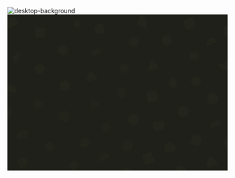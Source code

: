 ![desktop-background](https://github.com/user-attachments/assets/9629867d-9373-4c67-875e-7c94860e727a)
<svg width="4320" height="3072" viewBox="0 0 4320 3072" fill="none" xmlns="http://www.w3.org/2000/svg">
<g clip-path="url(#clip0_1_12)">
<rect width="4320" height="3072" fill="#1F2019"/>
<g clip-path="url(#clip1_1_12)">
<path d="M3911.95 618.413C3906.29 600.97 3904.92 583.294 3907.86 565.383C3910.79 547.472 3917.91 531.232 3929.2 516.664L3899.01 493.783C3897.47 492.764 3896.6 491.367 3896.41 489.594C3896.23 487.821 3896.75 486.21 3898 484.761C3898.92 483.444 3900.27 482.69 3902.05 482.501C3903.82 482.311 3905.48 482.726 3907.02 483.746L3937.21 506.626C3948.36 495.264 3961.34 486.471 3976.14 480.247C3990.94 474.023 4006.3 470.898 4022.23 470.872L4026.99 433.293C4027.34 431.479 4028.2 430.004 4029.58 428.87C4030.95 427.735 4032.44 427.297 4034.03 427.555C4035.93 427.68 4037.45 428.43 4038.59 429.806C4039.72 431.182 4040.12 432.777 4039.77 434.591L4035 472.17C4053.31 474.291 4069.89 480.566 4084.75 490.995C4099.6 501.424 4111.28 514.764 4119.78 531.015L3911.95 618.413ZM3957.71 568.599C3961.02 567.208 3963.33 564.892 3964.65 561.649C3965.98 558.406 3965.94 555.131 3964.55 551.824C3963.16 548.518 3960.85 546.203 3957.6 544.881C3954.36 543.558 3951.08 543.591 3947.78 544.982C3944.47 546.372 3942.16 548.689 3940.83 551.932C3939.51 555.175 3939.55 558.45 3940.94 561.756C3942.33 565.062 3944.64 567.377 3947.89 568.7C3951.13 570.023 3954.4 569.989 3957.71 568.599ZM4052.18 528.872C4055.48 527.482 4057.8 525.165 4059.12 521.922C4060.44 518.679 4060.41 515.404 4059.02 512.098C4057.63 508.792 4055.31 506.477 4052.07 505.154C4048.83 503.831 4045.55 503.865 4042.25 505.255C4038.94 506.646 4036.62 508.963 4035.3 512.206C4033.98 515.449 4034.01 518.723 4035.4 522.03C4036.79 525.336 4039.11 527.651 4042.35 528.974C4045.6 530.296 4048.87 530.263 4052.18 528.872Z" fill="#444830" fill-opacity="0.1"/>
</g>
<g clip-path="url(#clip2_1_12)">
<path d="M4004.04 2247.7C3997.2 2230.68 3994.64 2213.14 3996.35 2195.07C3998.07 2177 4004.06 2160.32 4014.34 2145.02L3982.67 2124.24C3981.06 2123.32 3980.1 2121.99 3979.79 2120.23C3979.48 2118.48 3979.9 2116.83 3981.04 2115.3C3981.88 2113.93 3983.18 2113.08 3984.93 2112.77C3986.69 2112.47 3988.37 2112.77 3989.97 2113.68L4021.65 2134.46C4032.01 2122.37 4044.36 2112.71 4058.7 2105.5C4073.05 2098.28 4088.16 2094.12 4104.04 2093.02L4106.25 2055.2C4106.47 2053.37 4107.23 2051.84 4108.53 2050.61C4109.82 2049.39 4111.27 2048.85 4112.88 2049C4114.79 2048.99 4116.36 2049.64 4117.58 2050.94C4118.81 2052.23 4119.31 2053.8 4119.08 2055.63L4116.88 2093.45C4135.29 2094.32 4152.26 2099.45 4167.79 2108.85C4183.31 2118.25 4195.87 2130.77 4205.46 2146.4L4004.04 2247.7ZM4046.31 2194.9C4049.51 2193.29 4051.66 2190.82 4052.76 2187.49C4053.86 2184.17 4053.61 2180.9 4052 2177.7C4050.38 2174.49 4047.92 2172.34 4044.59 2171.24C4041.27 2170.14 4038 2170.4 4034.8 2172.01C4031.59 2173.62 4029.44 2176.09 4028.34 2179.41C4027.24 2182.74 4027.5 2186 4029.11 2189.21C4030.72 2192.41 4033.19 2194.57 4036.51 2195.66C4039.84 2196.76 4043.1 2196.51 4046.31 2194.9ZM4137.86 2148.85C4141.07 2147.24 4143.22 2144.77 4144.32 2141.45C4145.42 2138.12 4145.16 2134.86 4143.55 2131.65C4141.94 2128.45 4139.47 2126.3 4136.14 2125.2C4132.82 2124.1 4129.55 2124.35 4126.35 2125.96C4123.15 2127.57 4120.99 2130.04 4119.89 2133.37C4118.79 2136.69 4119.05 2139.96 4120.66 2143.16C4122.27 2146.37 4124.74 2148.52 4128.07 2149.62C4131.39 2150.72 4134.66 2150.46 4137.86 2148.85Z" fill="#444830" fill-opacity="0.1"/>
</g>
<g clip-path="url(#clip3_1_12)">
<path d="M1657.16 824.121C1651.99 806.522 1651.13 788.814 1654.58 770.994C1658.03 753.175 1665.61 737.146 1677.31 722.908L1647.79 699.171C1646.28 698.107 1645.46 696.687 1645.32 694.909C1645.18 693.131 1645.75 691.536 1647.04 690.123C1648 688.833 1649.38 688.119 1651.15 687.98C1652.93 687.841 1654.58 688.303 1656.09 689.367L1685.61 713.104C1697.08 702.067 1710.31 693.65 1725.28 687.853C1740.25 682.057 1755.7 679.374 1771.62 679.805L1777.46 642.378C1777.86 640.575 1778.76 639.125 1780.17 638.031C1781.58 636.937 1783.07 636.541 1784.66 636.844C1786.56 637.024 1788.06 637.817 1789.15 639.225C1790.24 640.633 1790.59 642.239 1790.19 644.042L1784.35 681.469C1802.59 684.114 1818.99 690.863 1833.53 701.714C1848.08 712.565 1859.37 726.235 1867.41 742.723L1657.16 824.121ZM1704.32 775.64C1707.67 774.345 1710.05 772.095 1711.46 768.892C1712.88 765.688 1712.94 762.414 1711.64 759.069C1710.35 755.724 1708.1 753.344 1704.89 751.928C1701.69 750.513 1698.42 750.453 1695.07 751.748C1691.73 753.043 1689.35 755.292 1687.93 758.496C1686.52 761.699 1686.46 764.974 1687.75 768.319C1689.05 771.663 1691.3 774.044 1694.5 775.459C1697.7 776.875 1700.98 776.935 1704.32 775.64ZM1799.89 738.641C1803.24 737.346 1805.62 735.096 1807.03 731.893C1808.45 728.689 1808.51 725.415 1807.21 722.07C1805.92 718.725 1803.67 716.345 1800.46 714.929C1797.26 713.514 1793.99 713.454 1790.64 714.749C1787.3 716.044 1784.92 718.293 1783.5 721.497C1782.08 724.7 1782.02 727.975 1783.32 731.32C1784.61 734.664 1786.86 737.045 1790.07 738.46C1793.27 739.875 1796.55 739.936 1799.89 738.641Z" fill="#444830" fill-opacity="0.1"/>
</g>
<path d="M160.292 948.361C146.734 936.01 136.799 921.326 130.486 904.309C124.173 887.292 122.316 869.66 124.916 851.413L87.3603 846.473C85.5169 846.35 84.074 845.565 83.0315 844.118C81.9891 842.671 81.6494 841.01 82.0125 839.135C82.1675 837.532 82.9684 836.208 84.4151 835.166C85.8619 834.123 87.5069 833.664 89.3503 833.788L126.907 838.727C130.977 823.332 137.903 809.268 147.682 796.535C157.462 783.802 169.263 773.484 183.087 765.58L168.628 730.569C168.033 728.819 168.052 727.112 168.686 725.445C169.32 723.778 170.392 722.663 171.902 722.1C173.619 721.265 175.312 721.165 176.978 721.799C178.645 722.433 179.776 723.625 180.371 725.374L194.83 760.385C211.789 753.166 229.303 750.411 247.373 752.121C265.442 753.832 282.192 759.643 297.622 769.556L160.292 948.361ZM175.395 882.43C177.58 879.585 178.444 876.426 177.989 872.954C177.533 869.481 175.883 866.652 173.038 864.467C170.194 862.283 167.035 861.418 163.562 861.873C160.09 862.329 157.261 863.979 155.076 866.824C152.891 869.668 152.027 872.827 152.482 876.3C152.938 879.772 154.588 882.601 157.433 884.786C160.277 886.971 163.436 887.835 166.909 887.38C170.381 886.924 173.21 885.274 175.395 882.43ZM237.818 801.155C240.003 798.31 240.867 795.151 240.412 791.679C239.956 788.206 238.306 785.377 235.462 783.192C232.617 781.008 229.458 780.143 225.986 780.599C222.513 781.054 219.684 782.704 217.499 785.549C215.314 788.394 214.45 791.552 214.905 795.025C215.361 798.498 217.011 801.326 219.856 803.511C222.7 805.696 225.859 806.561 229.332 806.105C232.804 805.649 235.633 803.999 237.818 801.155Z" fill="#444830" fill-opacity="0.1"/>
<path d="M3556.39 1908.69C3556.39 1968.72 3507.72 2017.39 3447.69 2017.39C3387.66 2017.39 3339 1968.72 3339 1908.69C3339 1848.66 3387.66 1800 3447.69 1800C3507.72 1800 3556.39 1848.66 3556.39 1908.69Z" fill="#444830" fill-opacity="0.1"/>
<path d="M2584.39 2067.69C2584.39 2127.72 2535.72 2176.39 2475.69 2176.39C2415.66 2176.39 2367 2127.72 2367 2067.69C2367 2007.66 2415.66 1959 2475.69 1959C2535.72 1959 2584.39 2007.66 2584.39 2067.69Z" fill="#444830" fill-opacity="0.1"/>
<path d="M3462.8 174.644C3458.03 158.548 3455.64 150.5 3456.08 143.186C3456.73 132.6 3461.4 122.698 3469.14 115.534C3474.48 110.584 3482.17 107.4 3497.55 101.032L3575.19 68.8776C3593.78 61.1766 3603.08 57.3261 3611.44 57.4331C3623.54 57.5881 3634.99 63.1162 3642.72 72.5366C3648.06 79.0428 3650.95 88.7754 3656.72 108.241L3680.02 186.824C3684.8 202.92 3687.18 210.968 3686.74 218.283C3686.09 228.868 3681.42 238.77 3673.69 245.934C3668.34 250.884 3660.65 254.068 3645.28 260.436L3567.64 292.59C3549.04 300.291 3539.74 304.142 3531.38 304.035C3519.28 303.88 3507.83 298.352 3500.1 288.931C3494.76 282.425 3491.87 272.693 3486.1 253.227L3462.8 174.644Z" fill="#444830" fill-opacity="0.1"/>
<path d="M2730.8 1605.64C2726.03 1589.55 2723.64 1581.5 2724.08 1574.19C2724.73 1563.6 2729.4 1553.7 2737.14 1546.53C2742.48 1541.58 2750.17 1538.4 2765.55 1532.03L2843.19 1499.88C2861.78 1492.18 2871.08 1488.33 2879.44 1488.43C2891.54 1488.59 2902.99 1494.12 2910.72 1503.54C2916.06 1510.04 2918.95 1519.78 2924.72 1539.24L2948.02 1617.82C2952.8 1633.92 2955.18 1641.97 2954.74 1649.28C2954.09 1659.87 2949.42 1669.77 2941.69 1676.93C2936.34 1681.88 2928.65 1685.07 2913.28 1691.44L2835.64 1723.59C2817.04 1731.29 2807.74 1735.14 2799.38 1735.03C2787.28 1734.88 2775.83 1729.35 2768.1 1719.93C2762.76 1713.43 2759.87 1703.69 2754.1 1684.23L2730.8 1605.64Z" fill="#444830" fill-opacity="0.1"/>
<path d="M4460.31 328.33C4460.31 358.707 4460.31 373.896 4455.54 385.945C4448.63 403.386 4434.82 417.195 4417.38 424.1C4405.33 428.871 4390.14 428.871 4359.77 428.871H4343.46C4313.08 428.871 4297.9 428.871 4285.85 424.1C4268.41 417.195 4254.6 403.386 4247.69 385.945C4242.92 373.896 4242.92 358.707 4242.92 328.33L4242.92 312.026C4242.92 281.648 4242.92 266.459 4247.69 254.41C4254.6 236.969 4268.41 223.16 4285.85 216.255C4297.9 211.484 4313.08 211.484 4343.46 211.484L4359.77 211.484C4390.14 211.484 4405.33 211.484 4417.38 216.255C4434.82 223.16 4448.63 236.969 4455.54 254.41C4460.31 266.459 4460.31 281.648 4460.31 312.026V328.33Z" fill="#444830" fill-opacity="0.1"/>
<path d="M4033.05 2822.87C4024.58 2814.75 4015.97 2806.52 4005.85 2800.92C3995.74 2795.29 3983.75 2792.52 3973.03 2795.94C3963.61 2798.96 3956.06 2806.47 3950.78 2815.14C3945.5 2823.81 3942.18 2833.69 3938.93 2843.47C3930.14 2869.89 3921.33 2896.32 3912.54 2922.76C3908.36 2935.3 3904.12 2948.37 3905.43 2961.76C3907.02 2977.94 3917.17 2992.28 3930.75 2999.92C3944.95 3007.91 3963.35 3002.4 3976.6 2995.94C3991.13 2988.86 4004.6 2978.98 4020.24 2975.1C4033.64 2971.76 4047.72 2973.08 4061.58 2973.13C4075.42 2973.17 4089.92 2971.7 4101.27 2963.69C4115.37 2953.76 4122.3 2933.78 4117.6 2916.21C4113.3 2900.18 4089.22 2876.68 4089.22 2876.68C4089.22 2876.68 4051.77 2840.81 4033.05 2822.87Z" fill="#444830" fill-opacity="0.1"/>
<path d="M1177.7 2110.13C1175.51 2113.75 1174.41 2115.55 1173.3 2116.97C1164.69 2127.98 1149.64 2131.66 1136.92 2125.87C1135.28 2125.12 1133.47 2124.02 1129.85 2121.83L1009.38 2048.7C1005.76 2046.5 1003.95 2045.4 1002.54 2044.3C991.526 2035.68 987.848 2020.64 993.644 2007.91C994.387 2006.28 995.485 2004.47 997.682 2000.85L1034.25 1940.61C1064.42 1890.9 1129.18 1875.06 1178.9 1905.24C1228.61 1935.42 1244.44 2000.18 1214.27 2049.89L1177.7 2110.13Z" fill="#444830" fill-opacity="0.1"/>
<path d="M2599.1 42.4312C2599.59 41.4036 2599.83 40.8898 2600.05 40.4617C2607.46 25.8862 2624.92 19.5875 2639.93 26.0798C2640.37 26.2704 2640.89 26.5119 2641.91 26.9948C2647.39 29.5705 2650.13 30.8583 2652.42 32.0192C2730.15 71.5412 2763.75 164.705 2729.12 244.742C2728.1 247.093 2726.82 249.833 2724.24 255.314C2723.76 256.342 2723.52 256.855 2723.3 257.284C2715.89 271.859 2698.42 278.158 2683.41 271.665C2682.97 271.475 2682.46 271.233 2681.43 270.75L2567.57 217.241C2555.04 211.353 2548.78 208.409 2544.73 204.107C2538.88 197.879 2535.86 189.507 2536.39 180.976C2536.76 175.082 2539.71 168.818 2545.59 156.29L2599.1 42.4312Z" fill="#444830" fill-opacity="0.1"/>
<path d="M165.873 1536.36C161.356 1547.92 148.323 1553.63 136.764 1549.11L-23.8518 1486.35C-35.4115 1481.83 -41.1206 1468.8 -36.6035 1457.24L-34.8924 1452.86C-13.044 1396.95 49.9937 1369.34 105.906 1391.18C161.819 1413.03 189.433 1476.07 167.584 1531.98L165.873 1536.36Z" fill="#444830" fill-opacity="0.1"/>
<path d="M2001.94 2762.11C2009.11 2772.24 2006.72 2786.26 1996.59 2793.44L1855.87 2893.11C1845.74 2900.28 1831.71 2897.88 1824.54 2887.76L1821.82 2883.92C1787.13 2834.93 1798.71 2767.09 1847.7 2732.4C1896.69 2697.7 1964.52 2709.29 1999.22 2758.27L2001.94 2762.11Z" fill="#444830" fill-opacity="0.1"/>
<path d="M330.313 2432.13C269.675 2460.32 205.775 2451.46 187.587 2412.34C169.4 2373.22 203.812 2318.65 264.449 2290.46C325.087 2262.27 388.987 2271.13 407.175 2310.25C425.362 2349.37 390.95 2403.94 330.313 2432.13Z" fill="#444830" fill-opacity="0.1"/>
<path d="M1461.14 2436.03C1497.18 2399.99 1555.61 2399.99 1591.64 2436.03C1627.68 2472.06 1627.68 2530.49 1591.64 2566.53L1561.53 2596.64C1525.49 2632.68 1467.06 2632.68 1431.03 2596.64C1394.99 2560.61 1394.99 2502.18 1431.03 2466.14L1461.14 2436.03Z" fill="#444830" fill-opacity="0.1"/>
<path d="M2806.42 941.361C2812.98 921.768 2816.25 911.972 2821.62 907.035C2829.41 899.876 2840.53 897.645 2850.47 901.249C2857.33 903.734 2864.13 911.509 2877.74 927.058L2951.24 1011.06C2964.72 1026.46 2971.45 1034.16 2973.01 1041.25C2975.27 1051.52 2971.64 1062.19 2963.58 1068.97C2958.03 1073.64 2947.99 1075.65 2927.91 1079.68L2818.98 1101.52C2798.9 1105.55 2788.86 1107.57 2781.93 1105.4C2771.88 1102.25 2764.42 1093.8 2762.54 1083.45C2761.25 1076.32 2764.5 1066.62 2770.99 1047.21L2806.42 941.361Z" fill="#444830" fill-opacity="0.1"/>
<path d="M1594.42 1153.15C1600.98 1133.56 1604.25 1123.76 1609.62 1118.83C1617.41 1111.67 1628.53 1109.44 1638.47 1113.04C1645.33 1115.52 1652.13 1123.3 1665.74 1138.85L1739.24 1222.85C1752.72 1238.25 1759.45 1245.95 1761.01 1253.04C1763.27 1263.31 1759.64 1273.98 1751.58 1280.76C1746.03 1285.43 1735.99 1287.44 1715.91 1291.47L1606.98 1313.32C1586.9 1317.34 1576.86 1319.36 1569.93 1317.19C1559.88 1314.04 1552.42 1305.59 1550.54 1295.25C1549.25 1288.11 1552.5 1278.41 1558.99 1259L1594.42 1153.15Z" fill="#444830" fill-opacity="0.1"/>
<path d="M3286.05 1426.82C3274.62 1441.79 3268.9 1449.27 3262.29 1452.68C3252.73 1457.62 3241.34 1457.62 3231.77 1452.68C3225.16 1449.27 3219.45 1441.79 3208.01 1426.82L3170.03 1377.11C3163.07 1368.01 3159.59 1363.46 3157.87 1358.58C3155.38 1351.53 3155.38 1343.85 3157.87 1336.8C3159.59 1331.93 3163.07 1327.38 3170.03 1318.27L3208.01 1268.56C3219.45 1253.6 3225.16 1246.11 3231.77 1242.7C3241.34 1237.77 3252.73 1237.77 3262.29 1242.7C3268.9 1246.11 3274.62 1253.6 3286.05 1268.56L3324.04 1318.27C3330.99 1327.38 3334.47 1331.93 3336.19 1336.8C3338.68 1343.85 3338.68 1351.53 3336.19 1358.58C3334.47 1363.46 3330.99 1368.01 3324.04 1377.11L3286.05 1426.82Z" fill="#444830" fill-opacity="0.1"/>
<path d="M1957.33 2303.81C1943.16 2316.23 1936.08 2322.43 1928.93 2324.47C1918.58 2327.42 1907.41 2325.17 1899.01 2318.44C1893.21 2313.79 1889.08 2305.33 1880.82 2288.39L1853.41 2232.16C1848.39 2221.86 1845.88 2216.71 1845.15 2211.6C1844.1 2204.19 1845.62 2196.66 1849.45 2190.24C1852.11 2185.81 1856.41 2182.03 1865.03 2174.48L1912.09 2133.26C1926.25 2120.84 1933.34 2114.63 1940.49 2112.6C1950.84 2109.65 1962.01 2111.9 1970.41 2118.63C1976.21 2123.27 1980.34 2131.74 1988.59 2148.67L2016.01 2204.9C2021.03 2215.2 2023.54 2220.35 2024.26 2225.47C2025.31 2232.87 2023.8 2240.4 2019.96 2246.82C2017.31 2251.26 2013 2255.04 2004.38 2262.59L1957.33 2303.81Z" fill="#444830" fill-opacity="0.1"/>
<path d="M3110.88 410.958C3118.04 399.014 3135.35 399.014 3142.5 410.958L3150.55 424.391C3154.73 431.356 3162.97 434.77 3170.85 432.796L3186.04 428.989C3199.54 425.605 3211.78 437.843 3208.4 451.35L3204.59 466.54C3202.62 474.417 3206.03 482.658 3213 486.832L3226.43 494.882C3238.37 502.039 3238.37 519.347 3226.43 526.505L3213 534.554C3206.03 538.728 3202.62 546.969 3204.59 554.846L3208.4 570.036C3211.78 583.543 3199.54 595.782 3186.04 592.397L3170.85 588.59C3162.97 586.616 3154.73 590.03 3150.55 596.996L3142.5 610.428C3135.35 622.372 3118.04 622.372 3110.88 610.428L3102.83 596.996C3098.66 590.03 3090.42 586.616 3082.54 588.59L3067.35 592.397C3053.84 595.782 3041.6 583.543 3044.99 570.036L3048.8 554.846C3050.77 546.969 3047.36 538.728 3040.39 534.554L3026.96 526.505C3015.01 519.347 3015.01 502.039 3026.96 494.882L3040.39 486.832C3047.36 482.658 3050.77 474.417 3048.8 466.54L3044.99 451.35C3041.6 437.843 3053.84 425.605 3067.35 428.989L3082.54 432.796C3090.42 434.77 3098.66 431.356 3102.83 424.391L3110.88 410.958Z" fill="#444830" fill-opacity="0.1"/>
<path d="M3071.4 2124.89C3078.99 2132.29 3082.78 2135.99 3085.37 2140.24C3089.11 2146.39 3091.09 2153.44 3091.11 2160.64C3091.12 2165.62 3089.81 2170.75 3087.2 2181.02L3079.24 2212.31C3076.63 2222.58 3075.32 2227.72 3072.93 2232.08C3069.48 2238.4 3064.37 2243.64 3058.14 2247.26C3053.84 2249.75 3048.74 2251.19 3038.54 2254.06L2944.23 2280.61C2934.03 2283.48 2928.93 2284.91 2923.96 2285.03C2916.76 2285.19 2909.66 2283.39 2903.42 2279.8C2899.11 2277.32 2895.31 2273.62 2887.73 2266.22L2864.61 2243.68C2857.03 2236.28 2853.23 2232.58 2850.65 2228.33C2846.91 2222.18 2844.92 2215.13 2844.9 2207.93C2844.89 2202.95 2846.2 2197.82 2848.81 2187.55L2856.77 2156.26C2859.38 2145.99 2860.69 2140.86 2863.08 2136.49C2866.53 2130.18 2871.65 2124.93 2877.87 2121.32C2882.18 2118.82 2887.28 2117.38 2897.48 2114.51L2991.78 2087.97C3001.98 2085.09 3007.08 2083.66 3012.06 2083.54C3019.25 2083.38 3026.35 2085.19 3032.59 2088.77C3036.91 2091.25 3040.7 2094.95 3048.29 2102.35L3071.4 2124.89Z" fill="#444830" fill-opacity="0.1"/>
<path d="M239.553 2827.14C248.7 2812.03 266.532 2804.53 283.724 2808.56L363.292 2827.22C380.484 2831.25 393.125 2845.89 394.604 2863.49L401.449 2944.93C402.928 2962.52 392.908 2979.07 376.63 2985.92L301.292 3017.59C285.014 3024.44 266.181 3020.02 254.641 3006.65L201.235 2944.79C189.696 2931.42 188.076 2912.15 197.222 2897.04L239.553 2827.14Z" fill="#444830" fill-opacity="0.1"/>
<path d="M1807.57 185.878C1821.74 181.78 1828.82 179.73 1835.54 179.864C1845.24 180.058 1854.62 183.444 1862.21 189.499C1867.46 193.686 1871.6 199.788 1879.88 211.994L1898.5 239.44C1903.41 246.688 1905.87 250.312 1907.54 254.199C1909.95 259.817 1911.16 265.873 1911.11 271.984C1911.08 276.213 1910.21 280.505 1908.47 289.089L1901.77 322.284C1898.72 337.342 1897.2 344.871 1893.81 350.926C1888.89 359.684 1881.14 366.507 1871.83 370.271C1865.4 372.872 1857.73 373.428 1842.41 374.54L1807.69 377.059C1798.44 377.73 1793.82 378.066 1789.39 377.493C1783 376.666 1776.87 374.451 1771.42 371.002C1767.65 368.617 1764.31 365.404 1757.63 358.978L1732.53 334.854C1721.45 324.206 1715.91 318.882 1712.62 312.768C1707.87 303.923 1706.26 293.722 1708.08 283.846C1709.34 277.019 1712.98 270.255 1720.26 256.728L1736.31 226.908C1740.46 219.198 1742.54 215.342 1745.21 212.067C1749.08 207.332 1753.89 203.452 1759.33 200.67C1763.09 198.745 1767.3 197.529 1775.71 195.095L1807.57 185.878Z" fill="#444830" fill-opacity="0.1"/>
<path d="M4314.37 2432.41C4316.8 2430.28 4318.01 2429.21 4319.13 2428.34C4335.26 2415.85 4357.78 2415.85 4373.92 2428.34C4375.04 2429.21 4376.25 2430.28 4378.68 2432.41C4379.49 2433.13 4379.89 2433.49 4380.3 2433.83C4386.02 2438.62 4392.83 2441.91 4400.14 2443.4C4400.66 2443.51 4401.19 2443.6 4402.25 2443.79C4405.43 2444.36 4407.02 2444.65 4408.39 2444.98C4428.2 2449.84 4442.24 2467.48 4442.56 2487.92C4442.58 2489.33 4442.5 2490.95 4442.35 2494.18C4442.3 2495.27 4442.27 2495.81 4442.26 2496.34C4442.08 2503.81 4443.77 2511.2 4447.16 2517.85C4447.4 2518.33 4447.66 2518.8 4448.17 2519.76C4449.71 2522.6 4450.48 2524.03 4451.07 2525.31C4459.63 2543.86 4454.62 2565.86 4438.88 2578.85C4437.79 2579.75 4436.48 2580.7 4433.86 2582.59C4432.99 2583.23 4432.55 2583.54 4432.12 2583.87C4426.19 2588.38 4421.47 2594.31 4418.4 2601.12C4418.18 2601.6 4417.97 2602.1 4417.55 2603.1C4416.28 2606.08 4415.65 2607.57 4415.02 2608.83C4405.89 2627.11 4385.6 2636.9 4365.65 2632.66C4364.28 2632.37 4362.72 2631.93 4359.61 2631.06C4358.57 2630.77 4358.05 2630.63 4357.53 2630.5C4350.31 2628.66 4342.74 2628.66 4335.52 2630.5C4335 2630.63 4334.48 2630.77 4333.44 2631.06C4330.33 2631.93 4328.77 2632.37 4327.39 2632.66C4307.44 2636.9 4287.15 2627.11 4278.02 2608.83C4277.39 2607.57 4276.76 2606.08 4275.5 2603.1C4275.08 2602.1 4274.87 2601.6 4274.65 2601.12C4271.58 2594.31 4266.86 2588.38 4260.92 2583.87C4260.5 2583.54 4260.06 2583.23 4259.18 2582.59C4256.57 2580.7 4255.26 2579.75 4254.17 2578.85C4238.42 2565.86 4233.41 2543.86 4241.98 2525.31C4242.57 2524.03 4243.34 2522.6 4244.87 2519.76C4245.39 2518.8 4245.65 2518.33 4245.89 2517.85C4249.28 2511.2 4250.97 2503.81 4250.79 2496.34C4250.78 2495.81 4250.75 2495.27 4250.7 2494.18C4250.55 2490.95 4250.47 2489.33 4250.49 2487.92C4250.8 2467.48 4264.84 2449.84 4284.65 2444.98C4286.02 2444.65 4287.61 2444.36 4290.79 2443.79C4291.86 2443.6 4292.39 2443.51 4292.91 2443.4C4300.21 2441.91 4307.03 2438.62 4312.74 2433.83C4313.15 2433.49 4313.56 2433.13 4314.37 2432.41Z" fill="#444830" fill-opacity="0.1"/>
<path d="M1088.5 1314.08C1109.62 1293.64 1143.21 1293.64 1164.33 1314.08C1170.79 1320.34 1178.71 1324.89 1187.37 1327.35C1215.69 1335.36 1232.48 1364.37 1225.29 1392.82C1223.09 1401.53 1223.09 1410.64 1225.29 1419.35C1232.48 1447.81 1215.69 1476.81 1187.37 1484.83C1178.71 1487.28 1170.79 1491.84 1164.33 1498.09C1143.21 1518.53 1109.62 1518.53 1088.5 1498.09C1082.03 1491.84 1074.11 1487.28 1065.45 1484.83C1037.14 1476.81 1020.34 1447.81 1027.53 1419.35C1029.73 1410.64 1029.73 1401.53 1027.53 1392.82C1020.34 1364.37 1037.14 1335.36 1065.45 1327.35C1074.11 1324.89 1082.03 1320.34 1088.5 1314.08Z" fill="#444830" fill-opacity="0.1"/>
<path d="M670.037 258.933C712.644 240.428 755.889 283.673 737.384 326.281L734.324 333.325C728.675 346.334 728.675 361.103 734.324 374.111L737.384 381.156C755.889 423.764 712.644 467.009 670.036 448.503L662.992 445.444C649.983 439.794 635.214 439.794 622.206 445.444L615.161 448.503C572.553 467.009 529.308 423.764 547.814 381.156L550.873 374.111C556.523 361.103 556.523 346.334 550.873 333.325L547.814 326.28C529.308 283.673 572.553 240.428 615.161 258.933L622.206 261.993C635.214 267.642 649.983 267.642 662.992 261.993L670.037 258.933Z" fill="#444830" fill-opacity="0.1"/>
<path d="M691.012 988.061C697.773 988.52 701.154 988.75 703.886 989.945C707.84 991.674 710.996 994.83 712.725 998.784C713.92 1001.52 714.15 1004.9 714.609 1011.66L715.658 1027.09C715.843 1029.82 715.936 1031.19 716.234 1032.49C716.663 1034.38 717.409 1036.18 718.44 1037.82C719.153 1038.95 720.054 1039.99 721.856 1042.05L732.025 1053.7C736.481 1058.81 738.708 1061.36 739.795 1064.14C741.368 1068.16 741.369 1072.62 739.796 1076.64C738.708 1079.42 736.481 1081.97 732.025 1087.07L721.856 1098.72C720.054 1100.79 719.153 1101.82 718.44 1102.96C717.409 1104.59 716.663 1106.39 716.234 1108.28C715.936 1109.59 715.843 1110.96 715.658 1113.69L714.609 1129.12C714.15 1135.88 713.92 1139.26 712.725 1141.99C710.996 1145.95 707.84 1149.1 703.886 1150.83C701.154 1152.03 697.773 1152.26 691.012 1152.72L675.584 1153.76C672.849 1153.95 671.482 1154.04 670.176 1154.34C668.289 1154.77 666.488 1155.51 664.85 1156.55C663.716 1157.26 662.684 1158.16 660.619 1159.96L648.968 1170.13C643.862 1174.59 641.309 1176.81 638.532 1177.9C634.514 1179.47 630.05 1179.47 626.032 1177.9C623.255 1176.81 620.702 1174.59 615.597 1170.13L603.945 1159.96C601.881 1158.16 600.848 1157.26 599.714 1156.55C598.076 1155.51 596.275 1154.77 594.388 1154.34C593.082 1154.04 591.715 1153.95 588.98 1153.76L573.552 1152.72C566.791 1152.26 563.41 1152.03 560.678 1150.83C556.724 1149.1 553.568 1145.95 551.839 1141.99C550.644 1139.26 550.414 1135.88 549.955 1129.12L548.907 1113.69C548.721 1110.96 548.628 1109.59 548.331 1108.28C547.901 1106.39 547.155 1104.59 546.124 1102.96C545.411 1101.82 544.51 1100.79 542.708 1098.72L532.539 1087.07C528.084 1081.97 525.856 1079.42 524.769 1076.64C523.196 1072.62 523.196 1068.16 524.769 1064.14C525.856 1061.36 528.084 1058.81 532.539 1053.7L542.708 1042.05C544.51 1039.99 545.411 1038.95 546.124 1037.82C547.155 1036.18 547.901 1034.38 548.331 1032.49C548.628 1031.19 548.721 1029.82 548.907 1027.09L549.955 1011.66C550.414 1004.9 550.644 1001.52 551.839 998.784C553.568 994.83 556.724 991.674 560.678 989.945C563.41 988.75 566.791 988.52 573.552 988.061L588.98 987.012C591.715 986.827 593.082 986.734 594.388 986.437C596.275 986.007 598.076 985.261 599.714 984.23C600.848 983.517 601.881 982.616 603.945 980.814L615.597 970.645C620.702 966.19 623.255 963.962 626.032 962.875C630.05 961.302 634.514 961.302 638.532 962.875C641.309 963.962 643.862 966.19 648.968 970.645L660.619 980.814C662.684 982.616 663.716 983.517 664.85 984.23C666.488 985.261 668.289 986.007 670.176 986.437C671.482 986.734 672.849 986.827 675.584 987.012L691.012 988.061Z" fill="#444830" fill-opacity="0.1"/>
<path d="M72.3235 1936.16C89.8793 1968.88 76.6152 1998.51 42.7603 2007.54C33.7281 2041.39 4.10502 2054.65 -28.6163 2037.1C-61.3377 2054.66 -90.9607 2041.39 -99.9896 2007.54C-133.845 1998.51 -147.109 1968.88 -129.553 1936.16C-147.109 1903.44 -133.845 1873.82 -99.9896 1864.79C-90.9607 1830.93 -61.3377 1817.67 -28.6163 1835.23C4.10502 1817.67 33.7281 1830.93 42.7569 1864.79C76.6152 1873.82 89.8759 1903.44 72.3235 1936.16Z" fill="#444830" fill-opacity="0.1"/>
<path d="M1368.19 77.0739C1368.72 72.8803 1368.98 70.7835 1369.38 70.4089C1369.96 69.8637 1370.86 69.8637 1371.44 70.4089C1371.84 70.7835 1372.1 72.8803 1372.63 77.0739L1379.3 130.397C1379.51 132.09 1379.61 132.936 1379.92 133.285C1380.36 133.792 1381.08 133.946 1381.69 133.663C1382.1 133.469 1382.54 132.739 1383.42 131.279L1411.09 85.2931C1413.26 81.6765 1414.35 79.8683 1414.86 79.689C1415.62 79.4281 1416.44 79.7966 1416.75 80.5319C1416.96 81.0371 1416.35 83.0599 1415.13 87.1053L1399.66 138.546C1399.16 140.179 1398.92 140.995 1399.05 141.438C1399.25 142.082 1399.85 142.517 1400.52 142.507C1400.98 142.501 1401.68 142.013 1403.07 141.039L1446.94 110.342C1450.39 107.928 1452.12 106.72 1452.66 106.768C1453.45 106.836 1454.06 107.509 1454.04 108.308C1454.03 108.856 1452.66 110.455 1449.91 113.653L1414.96 154.316C1413.85 155.607 1413.29 156.252 1413.24 156.713C1413.16 157.381 1413.53 158.023 1414.14 158.288C1414.57 158.47 1415.4 158.31 1417.07 157.99L1469.57 147.889C1473.7 147.094 1475.76 146.697 1476.24 146.963C1476.93 147.349 1477.21 148.21 1476.88 148.933C1476.64 149.43 1474.74 150.329 1470.94 152.126L1422.56 174.981C1421.02 175.707 1420.26 176.069 1420.02 176.468C1419.68 177.046 1419.75 177.783 1420.21 178.277C1420.52 178.617 1421.35 178.811 1423 179.2L1475.05 191.442C1479.14 192.405 1481.19 192.886 1481.52 193.324C1481.99 193.961 1481.9 194.862 1481.3 195.385C1480.89 195.744 1478.79 195.787 1474.58 195.873L1421.14 196.968C1419.45 197.002 1418.6 197.02 1418.22 197.287C1417.67 197.675 1417.45 198.379 1417.66 199.017C1417.81 199.456 1418.49 199.971 1419.84 201.002L1462.43 233.47C1465.78 236.024 1467.46 237.301 1467.58 237.835C1467.76 238.613 1467.31 239.397 1466.55 239.629C1466.03 239.789 1464.09 238.969 1460.22 237.329L1410.95 216.474C1409.39 215.812 1408.61 215.481 1408.16 215.571C1407.5 215.702 1407.01 216.252 1406.95 216.923C1406.9 217.385 1407.31 218.132 1408.13 219.627L1433.91 266.707C1435.94 270.41 1436.95 272.261 1436.85 272.8C1436.7 273.584 1435.97 274.116 1435.18 274.018C1434.64 273.95 1433.2 272.409 1430.32 269.326L1393.76 230.128C1392.59 228.884 1392.01 228.262 1391.56 228.158C1390.91 228.009 1390.24 228.31 1389.91 228.898C1389.69 229.303 1389.76 230.153 1389.9 231.853L1394.4 285.405C1394.76 289.617 1394.94 291.723 1394.62 292.172C1394.17 292.827 1393.29 293.015 1392.61 292.603C1392.14 292.32 1391.45 290.324 1390.07 286.332L1372.52 235.568C1371.96 233.956 1371.68 233.151 1371.32 232.873C1370.78 232.469 1370.04 232.469 1369.51 232.873C1369.14 233.151 1368.86 233.956 1368.3 235.568L1350.75 286.332C1349.37 290.324 1348.68 292.32 1348.21 292.603C1347.53 293.015 1346.65 292.827 1346.2 292.172C1345.89 291.723 1346.06 289.617 1346.42 285.405L1350.92 231.853C1351.06 230.153 1351.13 229.303 1350.91 228.898C1350.58 228.31 1349.91 228.009 1349.26 228.158C1348.81 228.262 1348.23 228.884 1347.07 230.128L1310.5 269.326C1307.62 272.409 1306.18 273.95 1305.64 274.018C1304.85 274.116 1304.13 273.584 1303.97 272.8C1303.87 272.261 1304.88 270.41 1306.91 266.707L1332.69 219.627C1333.51 218.132 1333.92 217.385 1333.88 216.923C1333.82 216.252 1333.32 215.702 1332.67 215.571C1332.21 215.481 1331.43 215.812 1329.87 216.474L1280.6 237.329C1276.73 238.969 1274.79 239.789 1274.27 239.629C1273.51 239.397 1273.06 238.613 1273.24 237.835C1273.36 237.301 1275.04 236.024 1278.39 233.47L1320.98 201.002C1322.33 199.971 1323.01 199.456 1323.16 199.017C1323.38 198.379 1323.15 197.675 1322.6 197.287C1322.22 197.02 1321.38 197.002 1319.68 196.968L1266.24 195.873C1262.03 195.787 1259.93 195.744 1259.52 195.385C1258.92 194.862 1258.83 193.961 1259.31 193.324C1259.63 192.886 1261.68 192.405 1265.77 191.442L1317.82 179.2C1319.47 178.811 1320.3 178.617 1320.61 178.277C1321.07 177.783 1321.15 177.046 1320.8 176.468C1320.57 176.069 1319.8 175.707 1318.26 174.981L1269.88 152.126C1266.08 150.329 1264.18 149.43 1263.95 148.933C1263.61 148.21 1263.89 147.349 1264.58 146.963C1265.06 146.697 1267.12 147.094 1271.25 147.889L1323.75 157.99C1325.42 158.31 1326.25 158.47 1326.68 158.288C1327.29 158.023 1327.66 157.381 1327.58 156.713C1327.53 156.252 1326.97 155.607 1325.86 154.316L1290.91 113.653C1288.16 110.455 1286.79 108.856 1286.78 108.308C1286.76 107.509 1287.37 106.836 1288.16 106.768C1288.7 106.72 1290.43 107.928 1293.88 110.342L1337.75 141.039C1339.15 142.013 1339.84 142.501 1340.3 142.507C1340.97 142.517 1341.57 142.082 1341.77 141.438C1341.9 140.995 1341.66 140.179 1341.17 138.546L1325.69 87.1053C1324.47 83.0598 1323.86 81.0371 1324.07 80.5319C1324.38 79.7966 1325.21 79.4281 1325.96 79.689C1326.47 79.8683 1327.56 81.6765 1329.74 85.2931L1357.4 131.279C1358.28 132.739 1358.72 133.469 1359.13 133.663C1359.74 133.946 1360.46 133.792 1360.9 133.285C1361.21 132.936 1361.31 132.09 1361.53 130.397L1368.19 77.0739Z" fill="#444830" fill-opacity="0.1"/>
<path d="M3670.87 764.264C3685.8 689.245 3636.17 689.245 3651.1 764.264C3636.17 689.245 3590.32 708.233 3632.82 771.834C3590.32 708.233 3555.23 743.321 3618.83 785.817C3555.23 743.321 3536.25 789.171 3611.26 804.087C3536.25 789.163 3536.25 838.789 3611.26 823.864C3536.25 838.789 3555.24 884.631 3618.83 842.135C3555.24 884.631 3590.33 919.719 3632.82 856.118C3590.32 919.71 3636.17 938.697 3651.09 863.688C3636.16 938.706 3685.79 938.706 3670.86 863.688C3685.79 938.706 3731.63 919.71 3689.13 856.118C3731.63 919.71 3766.72 884.622 3703.12 842.135C3766.71 884.631 3785.7 838.78 3710.69 823.864C3785.71 838.789 3785.71 789.163 3710.69 804.087C3785.71 789.163 3766.71 743.321 3703.12 785.817C3766.71 743.321 3731.62 708.233 3689.13 771.834C3731.63 708.242 3685.78 689.254 3670.86 764.264H3670.87Z" fill="#444830" fill-opacity="0.1"/>
<path d="M2302.87 1004.26C2317.8 929.245 2268.17 929.245 2283.1 1004.26C2268.17 929.245 2222.32 948.233 2264.82 1011.83C2222.32 948.233 2187.23 983.321 2250.83 1025.82C2187.23 983.321 2168.25 1029.17 2243.26 1044.09C2168.25 1029.16 2168.25 1078.79 2243.26 1063.86C2168.25 1078.79 2187.24 1124.63 2250.83 1082.13C2187.24 1124.63 2222.33 1159.72 2264.82 1096.12C2222.32 1159.71 2268.17 1178.7 2283.09 1103.69C2268.16 1178.71 2317.79 1178.71 2302.86 1103.69C2317.79 1178.71 2363.63 1159.71 2321.13 1096.12C2363.63 1159.71 2398.72 1124.62 2335.12 1082.13C2398.71 1124.63 2417.7 1078.78 2342.69 1063.86C2417.71 1078.79 2417.71 1029.16 2342.69 1044.09C2417.71 1029.16 2398.71 983.321 2335.12 1025.82C2398.71 983.321 2363.62 948.233 2321.13 1011.83C2363.63 948.242 2317.78 929.254 2302.86 1004.26H2302.87Z" fill="#444830" fill-opacity="0.1"/>
<path d="M3620.18 2441.76C3615.81 2428.59 3615.86 2413.85 3621.36 2399.91C3633.77 2368.48 3669.17 2353 3700.44 2365.35C3714.59 2370.93 3725.47 2381.26 3731.99 2393.8C3745.3 2389.08 3760.26 2388.96 3774.38 2394.53C3805.58 2406.84 3820.81 2442.3 3808.4 2473.73C3802.9 2487.68 3792.88 2498.48 3780.71 2505.12C3785.07 2518.28 3785.01 2533.01 3779.5 2546.96C3767.1 2578.39 3731.75 2593.88 3700.56 2581.57C3686.44 2576 3675.59 2565.68 3669.1 2553.15C3655.76 2557.86 3640.77 2557.97 3626.61 2552.39C3595.35 2540.04 3580.06 2504.56 3592.46 2473.13C3597.97 2459.19 3608 2448.39 3620.18 2441.76Z" fill="#444830" fill-opacity="0.1"/>
<path d="M-14.8991 185.393C-36.8782 136.509 -13.086 78.1724 38.2422 55.0943C89.5704 32.0162 148.998 52.936 170.977 101.82L198.835 163.779C207.626 183.332 198.109 206.667 177.578 215.898C171.493 218.634 165.122 219.824 158.942 219.635C155.793 219.539 152.595 219.319 149.384 219.098C138.083 218.32 126.614 217.531 116.501 222.078L111.21 224.457C101.098 229.004 94.0764 238.107 87.1577 247.076C85.1918 249.625 83.2342 252.163 81.2162 254.582C77.2559 259.331 72.1381 263.306 66.0525 266.042C45.5212 275.273 21.7503 266.905 12.9587 247.352L-14.8991 185.393Z" fill="#444830" fill-opacity="0.1"/>
<path d="M2321.16 2478.09C2322.34 2477.12 2322.94 2476.63 2323.48 2476.22C2336.24 2466.59 2353.86 2466.59 2366.62 2476.22C2367.17 2476.63 2367.76 2477.12 2368.95 2478.09C2369.48 2478.52 2369.74 2478.74 2370 2478.94C2376.01 2483.66 2383.37 2486.33 2391.01 2486.57C2391.34 2486.58 2391.69 2486.58 2392.37 2486.59C2393.9 2486.61 2394.67 2486.62 2395.35 2486.66C2411.33 2487.46 2424.83 2498.76 2428.4 2514.33C2428.55 2514.99 2428.69 2515.74 2428.98 2517.24C2429.1 2517.91 2429.17 2518.25 2429.24 2518.57C2430.8 2526.04 2434.71 2532.81 2440.41 2537.89C2440.66 2538.11 2440.92 2538.33 2441.44 2538.78C2442.6 2539.78 2443.18 2540.28 2443.68 2540.74C2455.41 2551.6 2458.47 2568.92 2451.17 2583.13C2450.86 2583.73 2450.49 2584.4 2449.74 2585.73C2449.4 2586.33 2449.24 2586.63 2449.08 2586.92C2445.47 2593.64 2444.1 2601.34 2445.2 2608.89C2445.25 2609.22 2445.3 2609.55 2445.41 2610.23C2445.66 2611.74 2445.78 2612.49 2445.87 2613.16C2447.85 2629.01 2439.04 2644.23 2424.29 2650.44C2423.67 2650.71 2422.95 2650.98 2421.52 2651.52C2420.88 2651.76 2420.56 2651.88 2420.25 2652C2413.15 2654.83 2407.15 2659.86 2403.12 2666.34C2402.95 2666.63 2402.77 2666.92 2402.42 2667.51C2401.64 2668.82 2401.25 2669.48 2400.88 2670.05C2392.19 2683.45 2375.63 2689.47 2360.34 2684.77C2359.69 2684.57 2358.96 2684.32 2357.52 2683.81C2356.87 2683.59 2356.55 2683.47 2356.23 2683.37C2348.97 2680.99 2341.13 2680.99 2333.87 2683.37C2333.56 2683.47 2333.23 2683.59 2332.59 2683.81C2331.14 2684.32 2330.42 2684.57 2329.77 2684.77C2314.47 2689.47 2297.92 2683.45 2289.23 2670.05C2288.86 2669.48 2288.47 2668.82 2287.68 2667.51C2287.33 2666.92 2287.16 2666.63 2286.98 2666.34C2282.96 2659.86 2276.95 2654.83 2269.86 2652C2269.55 2651.88 2269.23 2651.76 2268.59 2651.52C2267.15 2650.98 2266.44 2650.71 2265.81 2650.44C2251.07 2644.23 2242.26 2629.01 2244.24 2613.16C2244.32 2612.49 2244.45 2611.74 2244.69 2610.23C2244.8 2609.55 2244.86 2609.22 2244.91 2608.89C2246 2601.34 2244.64 2593.64 2241.02 2586.92C2240.87 2586.63 2240.7 2586.33 2240.36 2585.73C2239.61 2584.4 2239.24 2583.73 2238.93 2583.13C2231.64 2568.92 2234.7 2551.6 2246.42 2540.74C2246.92 2540.28 2247.5 2539.78 2248.66 2538.78C2249.18 2538.33 2249.44 2538.11 2249.69 2537.89C2255.39 2532.81 2259.31 2526.04 2260.87 2518.57C2260.94 2518.25 2261 2517.91 2261.13 2517.24C2261.41 2515.74 2261.55 2514.99 2261.71 2514.33C2265.27 2498.76 2278.77 2487.46 2294.76 2486.66C2295.43 2486.62 2296.2 2486.61 2297.73 2486.59C2298.42 2486.58 2298.76 2486.58 2299.09 2486.57C2306.73 2486.33 2314.1 2483.66 2320.1 2478.94C2320.36 2478.74 2320.63 2478.52 2321.16 2478.09Z" fill="#444830" fill-opacity="0.1"/>
<path d="M1079.6 593.537C1084.25 586.154 1095.14 586.154 1099.78 593.537L1110.91 611.234C1113.97 616.088 1120.13 618.061 1125.49 615.904L1145.04 608.038C1153.2 604.757 1162.01 611.071 1161.37 619.735L1159.82 640.504C1159.4 646.2 1163.21 651.366 1168.83 652.73L1189.34 657.7C1197.89 659.774 1201.26 669.99 1195.57 676.626L1181.95 692.534C1178.21 696.897 1178.21 703.283 1181.95 707.646L1195.57 723.553C1201.26 730.19 1197.89 740.406 1189.34 742.479L1168.83 747.45C1163.21 748.813 1159.4 753.979 1159.82 759.676L1161.37 780.444C1162.01 789.109 1153.2 795.423 1145.04 792.141L1125.49 784.276C1120.13 782.119 1113.97 784.092 1110.91 788.946L1099.78 806.643C1095.14 814.025 1084.25 814.025 1079.6 806.643L1068.47 788.946C1065.42 784.092 1059.26 782.119 1053.9 784.276L1034.34 792.141C1026.19 795.423 1017.38 789.109 1018.02 780.444L1019.56 759.676C1019.99 753.979 1016.18 748.813 1010.55 747.45L990.048 742.48C981.493 740.406 978.127 730.19 983.812 723.553L997.44 707.646C1001.18 703.283 1001.18 696.897 997.44 692.534L983.812 676.626C978.127 669.99 981.493 659.774 990.048 657.7L1010.55 652.73C1016.18 651.366 1019.99 646.2 1019.56 640.504L1018.02 619.735C1017.38 611.071 1026.19 604.757 1034.34 608.038L1053.9 615.904C1059.26 618.061 1065.42 616.088 1068.47 611.234L1079.6 593.537Z" fill="#444830" fill-opacity="0.1"/>
<path d="M4020.16 1541.66L3940.17 1574.19L3945.35 1586.91L3918.08 1598L3924.73 1614.36L3908.37 1621.02L3920.2 1650.11L3905.66 1656.02L3938.19 1736.01L3952.73 1730.09L3964.56 1759.18L3980.92 1752.53L3987.58 1768.89L4014.84 1757.8L4020.02 1770.52L4100.01 1738L4094.83 1725.27L4122.1 1714.18L4115.45 1697.82L4131.81 1691.16L4119.98 1662.08L4134.52 1656.16L4101.99 1576.17L4087.45 1582.09L4075.62 1553L4059.26 1559.66L4052.61 1543.29L4025.34 1554.38L4020.16 1541.66Z" fill="#444830" fill-opacity="0.1"/>
<path d="M822.875 2486.86C823.393 2485.93 823.652 2485.47 823.968 2485.27C824.425 2484.99 825.003 2484.99 825.46 2485.27C825.776 2485.47 826.035 2485.93 826.553 2486.86L844.358 2518.68C844.677 2519.25 844.836 2519.54 845.051 2519.71C845.363 2519.96 845.766 2520.07 846.161 2520.01C846.435 2519.97 846.715 2519.8 847.275 2519.47L878.609 2500.81C879.521 2500.26 879.976 2499.99 880.347 2499.98C880.884 2499.97 881.384 2500.25 881.639 2500.73C881.815 2501.05 881.808 2501.58 881.794 2502.64L881.3 2539.11C881.291 2539.76 881.287 2540.09 881.387 2540.35C881.531 2540.72 881.826 2541.01 882.199 2541.16C882.457 2541.26 882.783 2541.25 883.436 2541.25L919.901 2540.75C920.962 2540.74 921.493 2540.73 921.819 2540.91C922.292 2541.16 922.58 2541.66 922.565 2542.2C922.555 2542.57 922.283 2543.03 921.74 2543.94L903.08 2575.27C902.746 2575.83 902.579 2576.11 902.537 2576.38C902.475 2576.78 902.583 2577.18 902.834 2577.49C903.007 2577.71 903.292 2577.87 903.861 2578.19L935.688 2595.99C936.615 2596.51 937.078 2596.77 937.272 2597.09C937.554 2597.54 937.554 2598.12 937.272 2598.58C937.078 2598.89 936.615 2599.15 935.688 2599.67L903.861 2617.48C903.292 2617.79 903.007 2617.95 902.834 2618.17C902.583 2618.48 902.475 2618.88 902.537 2619.28C902.579 2619.55 902.746 2619.83 903.08 2620.39L921.74 2651.73C922.283 2652.64 922.555 2653.09 922.565 2653.46C922.58 2654 922.292 2654.5 921.819 2654.76C921.493 2654.93 920.962 2654.93 919.901 2654.91L883.436 2654.42C882.783 2654.41 882.457 2654.4 882.199 2654.5C881.826 2654.65 881.531 2654.94 881.387 2655.32C881.287 2655.57 881.291 2655.9 881.3 2656.55L881.794 2693.02C881.808 2694.08 881.815 2694.61 881.639 2694.94C881.384 2695.41 880.884 2695.7 880.347 2695.68C879.976 2695.67 879.521 2695.4 878.609 2694.86L847.275 2676.2C846.715 2675.86 846.435 2675.7 846.161 2675.65C845.766 2675.59 845.363 2675.7 845.051 2675.95C844.836 2676.13 844.677 2676.41 844.358 2676.98L826.553 2708.81C826.035 2709.73 825.776 2710.2 825.46 2710.39C825.003 2710.67 824.425 2710.67 823.968 2710.39C823.652 2710.2 823.393 2709.73 822.875 2708.81L805.07 2676.98C804.751 2676.41 804.592 2676.13 804.377 2675.95C804.065 2675.7 803.662 2675.59 803.267 2675.65C802.993 2675.7 802.713 2675.86 802.153 2676.2L770.819 2694.86C769.908 2695.4 769.452 2695.67 769.081 2695.68C768.544 2695.7 768.044 2695.41 767.789 2694.94C767.613 2694.61 767.62 2694.08 767.634 2693.02L768.128 2656.55C768.137 2655.9 768.141 2655.57 768.041 2655.32C767.897 2654.94 767.602 2654.65 767.229 2654.5C766.971 2654.4 766.645 2654.41 765.992 2654.42L729.527 2654.91C728.466 2654.93 727.935 2654.93 727.609 2654.76C727.136 2654.5 726.848 2654 726.863 2653.46C726.873 2653.09 727.145 2652.64 727.688 2651.73L746.348 2620.39C746.682 2619.83 746.849 2619.55 746.891 2619.28C746.953 2618.88 746.845 2618.48 746.594 2618.17C746.421 2617.95 746.136 2617.79 745.567 2617.48L713.74 2599.67C712.813 2599.15 712.35 2598.89 712.156 2598.58C711.874 2598.12 711.874 2597.54 712.156 2597.09C712.35 2596.77 712.813 2596.51 713.74 2595.99L745.567 2578.19C746.136 2577.87 746.421 2577.71 746.594 2577.49C746.845 2577.18 746.953 2576.78 746.891 2576.38C746.849 2576.11 746.682 2575.83 746.348 2575.27L727.688 2543.94C727.145 2543.03 726.873 2542.57 726.863 2542.2C726.848 2541.66 727.136 2541.16 727.609 2540.91C727.935 2540.73 728.466 2540.74 729.527 2540.75L765.992 2541.25C766.645 2541.25 766.971 2541.26 767.229 2541.16C767.602 2541.01 767.897 2540.72 768.041 2540.35C768.141 2540.09 768.137 2539.76 768.128 2539.11L767.634 2502.64C767.62 2501.58 767.613 2501.05 767.789 2500.73C768.044 2500.25 768.544 2499.97 769.081 2499.98C769.452 2499.99 769.908 2500.26 770.819 2500.81L802.153 2519.47C802.713 2519.8 802.993 2519.97 803.267 2520.01C803.662 2520.07 804.065 2519.96 804.377 2519.71C804.592 2519.54 804.751 2519.25 805.07 2518.68L822.875 2486.86Z" fill="#444830" fill-opacity="0.1"/>
<path d="M2477.93 430.795C2478.45 429.868 2478.71 429.405 2479.02 429.211C2479.48 428.93 2480.06 428.93 2480.52 429.211C2480.83 429.405 2481.09 429.868 2481.61 430.795L2499.41 462.622C2499.73 463.191 2499.89 463.476 2500.11 463.649C2500.42 463.9 2500.82 464.008 2501.22 463.947C2501.49 463.904 2501.77 463.737 2502.33 463.404L2533.66 444.743C2534.58 444.2 2535.03 443.928 2535.4 443.918C2535.94 443.903 2536.44 444.192 2536.69 444.664C2536.87 444.99 2536.86 445.521 2536.85 446.582L2536.36 483.048C2536.35 483.7 2536.34 484.026 2536.44 484.284C2536.59 484.657 2536.88 484.952 2537.25 485.097C2537.51 485.196 2537.84 485.192 2538.49 485.183L2574.96 484.689C2576.02 484.675 2576.55 484.668 2576.87 484.844C2577.35 485.1 2577.64 485.599 2577.62 486.136C2577.61 486.507 2577.34 486.963 2576.8 487.875L2558.13 519.208C2557.8 519.768 2557.63 520.049 2557.59 520.322C2557.53 520.717 2557.64 521.12 2557.89 521.432C2558.06 521.647 2558.35 521.807 2558.92 522.125L2590.74 539.93C2591.67 540.448 2592.13 540.707 2592.33 541.023C2592.61 541.481 2592.61 542.058 2592.33 542.515C2592.13 542.831 2591.67 543.09 2590.74 543.608L2558.92 561.413C2558.35 561.732 2558.06 561.891 2557.89 562.106C2557.64 562.418 2557.53 562.821 2557.59 563.217C2557.63 563.49 2557.8 563.77 2558.13 564.331L2576.8 595.664C2577.34 596.576 2577.61 597.032 2577.62 597.402C2577.64 597.939 2577.35 598.439 2576.87 598.694C2576.55 598.871 2576.02 598.863 2574.96 598.849L2538.49 598.355C2537.84 598.346 2537.51 598.342 2537.25 598.442C2536.88 598.587 2536.59 598.881 2536.44 599.255C2536.34 599.512 2536.35 599.838 2536.36 600.491L2536.85 636.956C2536.86 638.018 2536.87 638.548 2536.69 638.874C2536.44 639.347 2535.94 639.635 2535.4 639.62C2535.03 639.61 2534.58 639.338 2533.66 638.795L2502.33 620.135C2501.77 619.801 2501.49 619.634 2501.22 619.592C2500.82 619.531 2500.42 619.639 2500.11 619.889C2499.89 620.062 2499.73 620.347 2499.41 620.917L2481.61 652.744C2481.09 653.67 2480.83 654.133 2480.52 654.327C2480.06 654.609 2479.48 654.609 2479.02 654.327C2478.71 654.133 2478.45 653.67 2477.93 652.744L2460.13 620.917C2459.81 620.347 2459.65 620.062 2459.43 619.889C2459.12 619.639 2458.72 619.531 2458.32 619.592C2458.05 619.634 2457.77 619.801 2457.21 620.135L2425.87 638.795C2424.96 639.338 2424.51 639.61 2424.14 639.62C2423.6 639.635 2423.1 639.347 2422.84 638.874C2422.67 638.548 2422.67 638.018 2422.69 636.956L2423.18 600.491C2423.19 599.838 2423.2 599.512 2423.1 599.255C2422.95 598.881 2422.66 598.587 2422.28 598.442C2422.03 598.342 2421.7 598.346 2421.05 598.355L2384.58 598.849C2383.52 598.863 2382.99 598.871 2382.66 598.694C2382.19 598.439 2381.9 597.939 2381.92 597.402C2381.93 597.032 2382.2 596.576 2382.74 595.664L2401.4 564.331C2401.74 563.77 2401.9 563.49 2401.95 563.217C2402.01 562.821 2401.9 562.418 2401.65 562.106C2401.48 561.891 2401.19 561.732 2400.62 561.413L2368.79 543.608C2367.87 543.09 2367.41 542.831 2367.21 542.515C2366.93 542.058 2366.93 541.481 2367.21 541.023C2367.41 540.707 2367.87 540.448 2368.79 539.93L2400.62 522.125C2401.19 521.807 2401.48 521.647 2401.65 521.432C2401.9 521.12 2402.01 520.717 2401.95 520.322C2401.9 520.049 2401.74 519.768 2401.4 519.208L2382.74 487.875C2382.2 486.963 2381.93 486.507 2381.92 486.136C2381.9 485.599 2382.19 485.1 2382.66 484.844C2382.99 484.668 2383.52 484.675 2384.58 484.689L2421.05 485.183C2421.7 485.192 2422.03 485.196 2422.28 485.097C2422.66 484.952 2422.95 484.657 2423.1 484.284C2423.2 484.026 2423.19 483.7 2423.18 483.048L2422.69 446.582C2422.67 445.521 2422.67 444.99 2422.84 444.664C2423.1 444.192 2423.6 443.903 2424.14 443.918C2424.51 443.928 2424.96 444.2 2425.87 444.743L2457.21 463.404C2457.77 463.737 2458.05 463.904 2458.32 463.947C2458.72 464.008 2459.12 463.9 2459.43 463.649C2459.65 463.476 2459.81 463.191 2460.13 462.622L2477.93 430.795Z" fill="#444830" fill-opacity="0.1"/>
<path fill-rule="evenodd" clip-rule="evenodd" d="M3776.54 1234.84C3768.48 1226.77 3750.1 1230.76 3727.92 1243.54C3721.28 1218.82 3711.1 1203 3699.69 1203C3688.28 1203 3678.11 1218.82 3671.46 1243.54C3649.29 1230.76 3630.91 1226.77 3622.84 1234.83C3614.77 1242.9 3618.76 1261.28 3631.55 1283.46C3606.82 1290.11 3591 1300.28 3591 1311.69C3591 1323.1 3606.82 1333.28 3631.54 1339.92C3618.75 1362.1 3614.76 1380.48 3622.83 1388.55C3630.9 1396.62 3649.28 1392.63 3671.46 1379.84C3678.1 1404.57 3688.28 1420.39 3699.69 1420.39C3711.1 1420.39 3721.28 1404.56 3727.92 1379.83C3750.1 1392.63 3768.49 1396.62 3776.56 1388.55C3784.62 1380.48 3780.63 1362.1 3767.85 1339.92C3792.57 1333.28 3808.39 1323.1 3808.39 1311.69C3808.39 1300.28 3792.56 1290.11 3767.83 1283.46C3780.62 1261.28 3784.61 1242.9 3776.54 1234.84Z" fill="#444830" fill-opacity="0.1"/>
<path fill-rule="evenodd" clip-rule="evenodd" d="M2309.54 1471.84C2301.48 1463.77 2283.1 1467.76 2260.92 1480.54C2254.28 1455.82 2244.1 1440 2232.69 1440C2221.28 1440 2211.11 1455.82 2204.46 1480.54C2182.29 1467.76 2163.91 1463.77 2155.84 1471.83C2147.77 1479.9 2151.76 1498.28 2164.55 1520.46C2139.82 1527.11 2124 1537.28 2124 1548.69C2124 1560.1 2139.82 1570.28 2164.54 1576.92C2151.75 1599.1 2147.76 1617.48 2155.83 1625.55C2163.9 1633.62 2182.28 1629.63 2204.46 1616.84C2211.1 1641.57 2221.28 1657.39 2232.69 1657.39C2244.1 1657.39 2254.28 1641.56 2260.92 1616.83C2283.1 1629.63 2301.49 1633.62 2309.56 1625.55C2317.62 1617.48 2313.63 1599.1 2300.85 1576.92C2325.57 1570.28 2341.39 1560.1 2341.39 1548.69C2341.39 1537.28 2325.56 1527.11 2300.83 1520.46C2313.62 1498.28 2317.61 1479.9 2309.54 1471.84Z" fill="#444830" fill-opacity="0.1"/>
<path d="M3312.59 2613.17C3312.38 2598.17 3300.06 2586.17 3285.04 2586.37C3284.21 2586.37 3283.4 2586.43 3282.59 2586.52C3283.22 2586 3283.84 2585.48 3284.43 2584.9C3295.18 2574.44 3295.41 2557.23 3284.94 2546.49C3284.33 2545.86 3283.71 2545.23 3283.08 2544.63C3272.33 2534.17 3255.13 2534.39 3244.65 2545.14C3244.07 2545.73 3243.54 2546.35 3243.03 2546.97C3243.11 2546.17 3243.16 2545.35 3243.18 2544.53C3243.39 2529.53 3231.38 2517.21 3216.38 2517C3215.94 2517 3215.5 2517 3215.06 2517H3214.16C3203.04 2517 3193.51 2523.68 3189.3 2533.24C3185.09 2523.68 3175.54 2517 3164.43 2517H3163.54C3163.1 2517 3162.66 2517 3162.22 2517C3147.22 2517.2 3135.21 2529.52 3135.41 2544.53C3135.41 2545.35 3135.47 2546.17 3135.56 2546.97C3135.04 2546.35 3134.52 2545.73 3133.94 2545.14C3123.47 2534.39 3106.26 2534.17 3095.5 2544.63C3094.87 2545.24 3094.25 2545.86 3093.64 2546.49C3083.18 2557.23 3083.4 2574.43 3094.16 2584.9C3094.75 2585.48 3095.36 2586 3095.99 2586.52C3095.19 2586.43 3094.37 2586.38 3093.54 2586.37C3078.54 2586.17 3066.21 2598.17 3066 2613.17C3066 2613.61 3066 2614.04 3066 2614.48C3066 2614.92 3066 2615.36 3066 2615.8C3066.2 2630.8 3078.53 2642.8 3093.54 2642.6C3094.37 2642.6 3095.19 2642.54 3095.99 2642.45C3095.36 2642.96 3094.75 2643.49 3094.16 2644.07C3083.4 2654.53 3083.18 2671.73 3093.64 2682.48C3094.26 2683.11 3094.87 2683.74 3095.5 2684.34C3106.26 2694.8 3123.46 2694.58 3133.94 2683.83C3134.52 2683.24 3135.04 2682.62 3135.56 2681.99C3135.47 2682.8 3135.42 2683.61 3135.41 2684.44C3135.21 2699.44 3147.21 2711.77 3162.22 2711.97C3162.66 2711.97 3163.1 2711.97 3163.54 2711.97H3164.43C3175.55 2711.97 3185.09 2705.29 3189.3 2695.73C3193.51 2705.29 3203.06 2711.97 3214.16 2711.97H3215.06C3215.5 2711.97 3215.94 2711.97 3216.38 2711.97C3231.38 2711.77 3243.39 2699.45 3243.19 2684.44C3243.19 2683.61 3243.13 2682.8 3243.04 2681.99C3243.55 2682.62 3244.08 2683.24 3244.66 2683.83C3255.13 2694.58 3272.34 2694.8 3283.1 2684.34C3283.72 2683.73 3284.35 2683.11 3284.96 2682.48C3295.42 2671.73 3295.2 2654.54 3284.44 2644.07C3283.85 2643.49 3283.23 2642.96 3282.61 2642.45C3283.41 2642.54 3284.23 2642.59 3285.06 2642.6C3300.06 2642.8 3312.4 2630.81 3312.6 2615.8C3312.6 2615.36 3312.6 2614.92 3312.6 2614.48C3312.6 2614.04 3312.6 2613.61 3312.6 2613.17H3312.59Z" fill="#444830" fill-opacity="0.1"/>
<path d="M1367.13 3024.83C1375.34 3016.62 1378.12 3005.03 1375.46 2994.54C1385.96 2997.2 1397.56 2994.43 1405.78 2986.21C1418.19 2973.8 1418.19 2953.68 1405.78 2941.27C1397.61 2933.1 1386.1 2930.31 1375.65 2932.9C1377.98 2922.61 1375.14 2911.39 1367.13 2903.38C1358.9 2895.15 1347.28 2892.38 1336.76 2895.07C1339.55 2884.49 1336.8 2872.76 1328.51 2864.47C1316.1 2852.06 1295.98 2852.06 1283.57 2864.47C1275.33 2872.71 1272.56 2884.35 1275.26 2894.88C1264.96 2892.52 1253.7 2895.35 1245.68 2903.38C1237.67 2911.39 1234.83 2922.62 1237.16 2932.9C1226.7 2930.31 1215.18 2933.1 1207.01 2941.27C1194.6 2953.68 1194.6 2973.8 1207.01 2986.21C1215.23 2994.43 1226.84 2997.21 1237.34 2994.53C1234.69 3005.03 1237.46 3016.62 1245.68 3024.83C1253.67 3032.82 1264.86 3035.67 1275.13 3033.36C1272.65 3043.75 1275.47 3055.14 1283.57 3063.24C1295.98 3075.65 1316.1 3075.65 1328.51 3063.24C1336.66 3055.09 1339.45 3043.61 1336.9 3033.18C1347.37 3035.81 1358.93 3033.03 1367.13 3024.83Z" fill="#444830" fill-opacity="0.1"/>
<path d="M4279 912.877C4265.98 919.73 4257.57 931.957 4255.01 945.509L4245.55 982.204L4245.5 982.124L4209.9 969.143C4197.28 963.584 4182.44 963.585 4169.42 970.438C4146.54 982.476 4137.92 1011.09 4150.16 1034.35C4160.92 1054.79 4186.02 1061.09 4206.09 1069.27C4226.09 1077.42 4246.09 1085.56 4266.09 1093.71L4310.98 1111.99C4312.2 1112.48 4313.41 1112.98 4314.62 1113.47L4314.67 1113.55C4314.95 1112.27 4315.23 1110.99 4315.51 1109.71C4318.96 1093.93 4322.41 1078.14 4325.86 1062.36C4330.47 1041.26 4335.08 1020.16 4339.69 999.067C4344.32 977.894 4353.34 953.64 4342.58 933.198C4330.34 909.937 4301.87 900.84 4279 912.877Z" fill="#444830" fill-opacity="0.1"/>
<path d="M581.215 1652.33H543.416V1869.72H581.215V1850.82H610.374V1832.86H640.613V1812.06H665.452V1795.05H690.291V1774.26H711.891V1747.79H690.291V1727H665.452V1709.99H640.613V1689.19H610.374V1671.24H581.215V1652.33Z" fill="#444830" fill-opacity="0.1"/>
<path d="M1678.8 1653H1641V1870.39H1678.8V1851.48H1707.96V1833.53H1738.2V1812.73H1763.04V1795.72H1787.88V1774.93H1809.47V1748.46H1787.88V1727.67H1763.04V1710.65H1738.2V1689.86H1707.96V1671.9H1678.8V1653Z" fill="#444830" fill-opacity="0.1"/>
<path d="M3282 3050.82C3287.77 3033.41 3297.15 3018.36 3310.13 3005.68C3323.11 2992.99 3338.46 2984.13 3356.19 2979.08L3345.44 2942.76C3344.8 2941.03 3344.93 2939.39 3345.83 2937.85C3346.73 2936.31 3348.11 2935.32 3349.97 2934.89C3351.5 2934.38 3353.03 2934.58 3354.57 2935.48C3356.11 2936.37 3357.2 2937.69 3357.84 2939.42L3368.59 2975.74C3384.31 2973.21 3399.98 2973.81 3415.59 2977.57C3431.19 2981.33 3445.42 2987.92 3458.26 2997.33L3484.37 2969.89C3485.73 2968.64 3487.29 2967.96 3489.08 2967.86C3490.86 2967.76 3492.31 2968.29 3493.44 2969.44C3494.9 2970.67 3495.68 2972.17 3495.78 2973.95C3495.88 2975.73 3495.25 2977.25 3493.89 2978.51L3467.78 3005.95C3481.27 3018.51 3490.91 3033.39 3496.69 3050.6C3502.48 3067.8 3503.98 3085.47 3501.19 3103.59L3282 3050.82ZM3348.38 3037.81C3351.86 3038.65 3355.1 3038.16 3358.09 3036.33C3361.08 3034.5 3362.99 3031.84 3363.83 3028.36C3364.67 3024.87 3364.18 3021.63 3362.35 3018.64C3360.52 3015.66 3357.86 3013.74 3354.37 3012.9C3350.89 3012.06 3347.65 3012.56 3344.66 3014.39C3341.67 3016.21 3339.76 3018.87 3338.92 3022.36C3338.08 3025.85 3338.58 3029.08 3340.4 3032.07C3342.23 3035.06 3344.89 3036.97 3348.38 3037.81ZM3448.01 3061.8C3451.5 3062.64 3454.73 3062.15 3457.72 3060.32C3460.71 3058.49 3462.62 3055.83 3463.46 3052.35C3464.3 3048.86 3463.81 3045.62 3461.98 3042.63C3460.15 3039.65 3457.49 3037.73 3454.01 3036.89C3450.52 3036.05 3447.28 3036.55 3444.3 3038.38C3441.31 3040.2 3439.39 3042.86 3438.55 3046.35C3437.71 3049.84 3438.21 3053.07 3440.04 3056.06C3441.87 3059.05 3444.52 3060.96 3448.01 3061.8Z" fill="#444830" fill-opacity="0.1"/>
<path d="M2648.02 2821.43C2635.31 2794.52 2646.81 2762.4 2673.72 2749.69L2761.93 2708.02C2788.84 2695.31 2820.96 2706.81 2833.67 2733.72C2844.15 2755.91 2838.17 2781.65 2820.65 2797.12C2820.54 2797.22 2820.5 2797.39 2820.57 2797.52C2820.63 2797.66 2820.78 2797.74 2820.93 2797.71C2844.01 2794.01 2867.69 2805.73 2878.17 2827.92C2890.89 2854.83 2879.38 2886.95 2852.47 2899.66L2764.26 2941.33C2737.35 2954.04 2705.23 2942.54 2692.52 2915.63C2682.11 2893.58 2687.95 2868.04 2705.2 2852.53C2705.36 2852.39 2705.4 2852.17 2705.31 2851.97C2705.22 2851.78 2705.02 2851.68 2704.81 2851.71C2681.88 2855.19 2658.43 2843.48 2648.02 2821.43Z" fill="#444830" fill-opacity="0.1"/>
<path d="M2235 3040.53C2246.64 3026.36 2260.8 3015.68 2277.47 3008.51C2294.15 3001.34 2311.66 2998.58 2330.02 3000.25L2333.03 2962.49C2333.06 2960.64 2333.77 2959.16 2335.16 2958.04C2336.55 2956.93 2338.2 2956.51 2340.09 2956.77C2341.7 2956.84 2343.06 2957.58 2344.17 2958.97C2345.29 2960.36 2345.83 2961.98 2345.8 2963.83L2342.79 3001.59C2358.37 3004.87 2372.77 3011.06 2385.98 3020.18C2399.2 3029.3 2410.11 3040.56 2418.71 3053.96L2452.93 3037.73C2454.65 3037.05 2456.36 3036.98 2458.05 3037.53C2459.75 3038.08 2460.92 3039.09 2461.56 3040.57C2462.48 3042.24 2462.67 3043.93 2462.12 3045.62C2461.57 3047.32 2460.44 3048.51 2458.72 3049.19L2424.49 3065.42C2432.57 3081.99 2436.21 3099.34 2435.43 3117.47C2434.64 3135.61 2429.7 3152.63 2420.58 3168.55L2235 3040.53ZM2301.62 3052.24C2304.57 3054.28 2307.77 3054.98 2311.21 3054.35C2314.66 3053.72 2317.4 3051.93 2319.43 3048.97C2321.47 3046.02 2322.17 3042.82 2321.54 3039.38C2320.91 3035.93 2319.12 3033.19 2316.16 3031.15C2313.21 3029.12 2310.01 3028.42 2306.57 3029.05C2303.12 3029.68 2300.38 3031.47 2298.35 3034.42C2296.31 3037.38 2295.61 3040.58 2296.24 3044.02C2296.87 3047.47 2298.66 3050.21 2301.62 3052.24ZM2385.97 3110.44C2388.92 3112.47 2392.12 3113.17 2395.57 3112.54C2399.01 3111.91 2401.75 3110.12 2403.79 3107.16C2405.83 3104.21 2406.53 3101.01 2405.9 3097.57C2405.27 3094.12 2403.47 3091.38 2400.52 3089.35C2397.57 3087.31 2394.37 3086.61 2390.92 3087.24C2387.48 3087.87 2384.74 3089.66 2382.7 3092.62C2380.67 3095.57 2379.96 3098.77 2380.6 3102.21C2381.23 3105.66 2383.02 3108.4 2385.97 3110.44Z" fill="#444830" fill-opacity="0.1"/>
</g>
<defs>
<clipPath id="clip0_1_12">
<rect width="4320" height="3072" fill="white"/>
</clipPath>
<clipPath id="clip1_1_12">
<rect width="245.953" height="245.953" fill="white" transform="translate(3831 452.344) rotate(-22.8083)"/>
</clipPath>
<clipPath id="clip2_1_12">
<rect width="245.953" height="245.953" fill="white" transform="translate(3912 2087.51) rotate(-26.6995)"/>
</clipPath>
<clipPath id="clip3_1_12">
<rect width="245.953" height="245.953" fill="white" transform="translate(1581 655.797) rotate(-21.1638)"/>
</clipPath>
</defs>
</svg>
